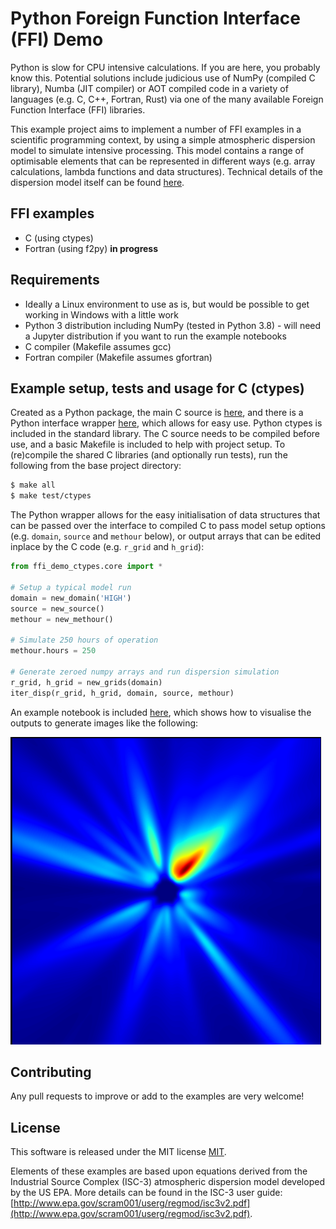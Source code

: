 # Python Foreign Function Interface (FFI) Demo

Python is slow for CPU intensive calculations. If you are here, you probably know this. Potential solutions include judicious use of NumPy (compiled C library), Numba (JIT compiler) or AOT compiled code in a variety of languages (e.g. C, C++, Fortran, Rust) via one of the many available Foreign Function Interface (FFI) libraries.

This example project aims to implement a number of FFI examples in a scientific programming context, by using a simple atmospheric dispersion model to simulate intensive processing. This model contains a range of optimisable elements that can be represented in different ways (e.g. array calculations, lambda functions and data structures). Technical details of the dispersion model itself can be found [here](https://github.com/joshuanunn/really-simple-dispersion).

## FFI examples

* C (using ctypes)
* Fortran (using f2py) **in progress**

## Requirements

* Ideally a Linux environment to use as is, but would be possible to get working in Windows with a little work
* Python 3 distribution including NumPy (tested in Python 3.8) - will need a Jupyter distribution if you want to run the example notebooks
* C compiler (Makefile assumes gcc)
* Fortran compiler (Makefile assumes gfortran)

## Example setup, tests and usage for C (ctypes)

Created as a Python package, the main C source is [here](ffi_demo_ctypes/src/disperse.c), and there is a Python interface wrapper [here](ffi_demo_ctypes/core/interface.py), which allows for easy use. Python ctypes is included in the standard library. The C source needs to be compiled before use, and a basic Makefile is included to help with project setup. To (re)compile the shared C libraries (and optionally run tests), run the following from the base project directory:
```sh
$ make all
$ make test/ctypes
```

The Python wrapper allows for the easy initialisation of data structures that can be passed over the interface to compiled C to pass model setup options (e.g. ```domain```, ```source``` and ```methour``` below), or output arrays that can be edited inplace by the C code (e.g. ```r_grid``` and ```h_grid```):

```python
from ffi_demo_ctypes.core import *

# Setup a typical model run
domain = new_domain('HIGH')
source = new_source()
methour = new_methour()

# Simulate 250 hours of operation
methour.hours = 250

# Generate zeroed numpy arrays and run dispersion simulation
r_grid, h_grid = new_grids(domain)
iter_disp(r_grid, h_grid, domain, source, methour)
```

An example notebook is included [here](ctypes_example.ipynb), which shows how to visualise the outputs to generate images like the following:

![Sample output](sample_output.png)

## Contributing
Any pull requests to improve or add to the examples are very welcome!

## License
This software is released under the MIT license [MIT](LICENSE).

Elements of these examples are based upon equations derived from the Industrial Source Complex (ISC-3) atmospheric dispersion model developed by the US EPA. More details can be found in the ISC-3 user guide: [http://www.epa.gov/scram001/userg/regmod/isc3v2.pdf](http://www.epa.gov/scram001/userg/regmod/isc3v2.pdf).

